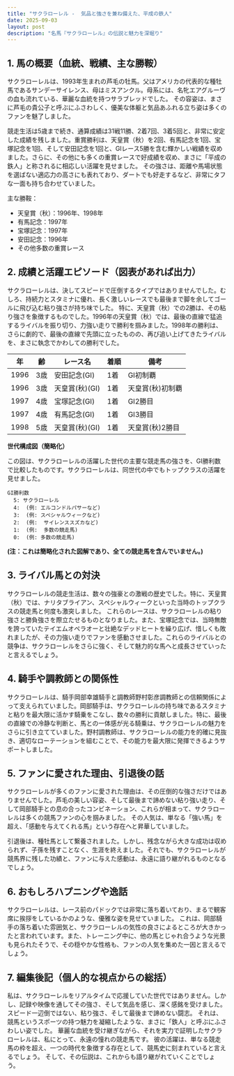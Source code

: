 ```yaml
---
title: "サクラローレル -  気品と強さを兼ね備えた、平成の鉄人"
date: 2025-09-03
layout: post
description: "名馬『サクラローレル』の伝説と魅力を深堀り"
---
```


## 1. 馬の概要（血統、戦績、主な勝鞍）

サクラローレルは、1993年生まれの芦毛の牡馬。父はアメリカの代表的な種牡馬であるサンデーサイレンス、母はミスアンクル。母系には、名牝エアグルーヴの血も流れている、華麗な血統を持つサラブレッドでした。  その容姿は、まさに芦毛の貴公子と呼ぶにふさわしく、優美な体躯と気品あふれる立ち姿は多くのファンを魅了しました。

競走生活は5歳まで続き、通算成績は31戦11勝、2着7回、3着5回と、非常に安定した成績を残しました。重賞勝利は、天皇賞（秋）を2回、有馬記念を1回、宝塚記念を1回、そして安田記念を1回と、GIレース5勝を含む輝かしい戦績を収めました。さらに、その他にも多くの重賞レースで好成績を収め、まさに「平成の鉄人」と称されるに相応しい活躍を見せました。  その強さは、距離や馬場状態を選ばない適応力の高さにも表れており、ダートでも好走するなど、非常にタフな一面も持ち合わせていました。


主な勝鞍：
* 天皇賞（秋）：1996年、1998年
* 有馬記念：1997年
* 宝塚記念：1997年
* 安田記念：1996年
* その他多数の重賞レース


## 2. 成績と活躍エピソード（図表があれば出力）

サクラローレルは、決してスピードで圧倒するタイプではありませんでした。むしろ、持続力とスタミナに優れ、長く激しいレースでも最後まで脚を余してゴールに飛び込む粘り強さが持ち味でした。  特に、天皇賞（秋）での2勝は、その粘り強さを象徴するものでした。1996年の天皇賞（秋）では、最後の直線で猛追するライバルを振り切り、力強い走りで勝利を掴みました。1998年の勝利は、さらに劇的で、最後の直線で先頭に立ったものの、再び追い上げてきたライバルを、まさに執念でかわしての勝利でした。


| 年 | 齢 | レース名          | 着順 | 備考                                      |
|---|----|-------------------|-----|-------------------------------------------|
| 1996 | 3歳 | 安田記念(GI)        | 1着 | GI初制覇                                  |
| 1996 | 3歳 | 天皇賞(秋)(GI)      | 1着 | 天皇賞(秋)初制覇                          |
| 1997 | 4歳 | 宝塚記念(GI)        | 1着 | GI2勝目                                  |
| 1997 | 4歳 | 有馬記念(GI)        | 1着 | GI3勝目                                  |
| 1998 | 5歳 | 天皇賞(秋)(GI)      | 1着 | 天皇賞(秋)2勝目                          |


**世代構成図（簡略化）**

この図は、サクラローレルの活躍した世代の主要な競走馬の強さを、GI勝利数で比較したものです。サクラローレルは、同世代の中でもトップクラスの活躍を見せました。

```
GI勝利数
  5: サクラローレル
  4:  (例: エルコンドルパサーなど)
  3:  (例: スペシャルウィークなど)
  2:  (例:  サイレンススズカなど)
  1:  (例:  多数の競走馬)
  0:  (例: 多数の競走馬)
```

**(注：これは簡略化された図解であり、全ての競走馬を含んでいません。)**


## 3. ライバル馬との対決

サクラローレルの競走生活は、数々の強豪との激戦の歴史でした。特に、天皇賞（秋）では、ナリタブライアン、スペシャルウィークといった当時のトップクラスの競走馬と何度も激突しました。  これらのレースは、サクラローレルの粘り強さと勝負強さを際立たせるものとなりました。また、宝塚記念では、当時無敵を誇っていたテイエムオペラオーと壮絶なデッドヒートを繰り広げ、惜しくも敗れましたが、その力強い走りでファンを感動させました。これらのライバルとの競争は、サクラローレルをさらに強く、そして魅力的な馬へと成長させていったと言えるでしょう。


## 4. 騎手や調教師との関係性

サクラローレルは、騎手岡部幸雄騎手と調教師野村彰彦調教師との信頼関係によって支えられていました。岡部騎手は、サクラローレルの持ち味であるスタミナと粘りを最大限に活かす騎乗をこなし、数々の勝利に貢献しました。特に、最後の直線での冷静な判断と、馬との一体感が光る騎乗は、サクラローレルの魅力をさらに引き立てていました。野村調教師は、サクラローレルの能力を的確に見抜き、適切なローテーションを組むことで、その能力を最大限に発揮できるようサポートしました。


## 5. ファンに愛された理由、引退後の話

サクラローレルが多くのファンに愛された理由は、その圧倒的な強さだけではありませんでした。芦毛の美しい容姿、そして最後まで諦めない粘り強い走り、そして岡部騎手との息の合ったコンビネーション、これらが相まって、サクラローレルは多くの競馬ファンの心を掴みました。  その人気は、単なる「強い馬」を超え、「感動を与えてくれる馬」という存在へと昇華していました。


引退後は、種牡馬として繋養されました。しかし、残念ながら大きな成功は収められず、子孫を残すことなく、生涯を終えました。それでも、サクラローレルが競馬界に残した功績と、ファンに与えた感動は、永遠に語り継がれるものとなるでしょう。


## 6. おもしろハプニングや逸話

サクラローレルは、レース前のパドックでは非常に落ち着いており、まるで観客席に挨拶をしているかのような、優雅な姿を見せていました。  これは、岡部騎手の落ち着いた雰囲気と、サクラローレルの気性の良さによるところが大きかったと言われています。また、トレーニング中に、他の馬とじゃれ合うような光景も見られたそうで、その穏やかな性格も、ファンの人気を集めた一因と言えるでしょう。


## 7. 編集後記（個人的な視点からの総括）

私は、サクラローレルをリアルタイムで応援していた世代ではありません。しかし、記録や映像を通してその強さ、そして気品を感じ、深く感銘を受けました。  スピード一辺倒ではない、粘り強さ、そして最後まで諦めない闘志。  それは、競馬というスポーツの持つ魅力を凝縮したような、まさに「鉄人」と呼ぶにふさわしい姿でした。  華麗な血統を受け継ぎながら、それを実力で証明したサクラローレルは、私にとって、永遠の憧れの競走馬です。  彼の活躍は、単なる競走馬の枠を超え、一つの時代を象徴する存在として、競馬史に刻まれていると言えるでしょう。  そして、その伝説は、これからも語り継がれていくことでしょう。
